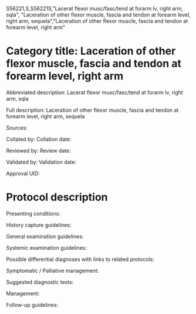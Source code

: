 S56221,S,S56221S,"Lacerat flexor musc/fasc/tend at forarm lv, right arm, sqla", "Laceration of other flexor muscle, fascia and tendon at forearm level, right arm, sequela","Laceration of other flexor muscle, fascia and tendon at forearm level, right arm"
# Category title: Laceration of other flexor muscle, fascia and tendon at forearm level, right arm

Abbreviated description: Lacerat flexor musc/fasc/tend at forarm lv, right arm, sqla

Full description: Laceration of other flexor muscle, fascia and tendon at forearm level, right arm, sequela

Sources:

Collated by:
Collation date:

Reviewed by:
Review date:

Validated by:
Validation date:

Approval UID:

# Protocol description

Presenting conditions:

History capture guidelines:

General examination guidelines:

Systemic examination guidelines:

Possible differential diagnoses with links to related protocols:

Symptomatic / Palliative management:

Suggested diagnostic tests:

Management:

Follow-up guidelines:
